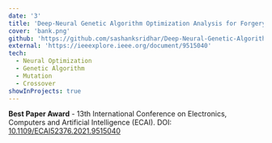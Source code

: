 ```yaml
---
date: '3'
title: 'Deep-Neural Genetic Algorithm Optimization Analysis for Forgery Detection of Banknotes'
cover: 'bank.png'
github: 'https://github.com/sashanksridhar/Deep-Neural-Genetic-Algorithm-Optimization-Analysis-for-Forgery-Detection-of-Banknotes'
external: 'https://ieeexplore.ieee.org/document/9515040'
tech:
  - Neural Optimization
  - Genetic Algorithm
  - Mutation
  - Crossover
showInProjects: true
---
```


**Best Paper Award** - 13th International Conference on Electronics, Computers and Artificial Intelligence (ECAI). DOI: [10.1109/ECAI52376.2021.9515040](https://ieeexplore.ieee.org/document/9515040)
